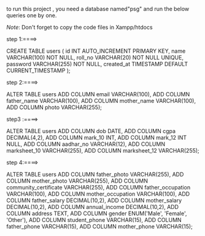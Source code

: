 to run this project , you need a database named"psg" and run the below queries one by one.

*Note*: Don't forget to copy the code files in Xampp/htdocs

step 1:====>

CREATE TABLE users (
    id INT AUTO_INCREMENT PRIMARY KEY,
    name VARCHAR(100) NOT NULL,
    roll_no VARCHAR(20) NOT NULL UNIQUE,
    password VARCHAR(255) NOT NULL,
    created_at TIMESTAMP DEFAULT CURRENT_TIMESTAMP
);

step 2:====>

ALTER TABLE users
ADD COLUMN email VARCHAR(100),
ADD COLUMN father_name VARCHAR(100),
ADD COLUMN mother_name VARCHAR(100),
ADD COLUMN photo VARCHAR(255);


step3 :====>

ALTER TABLE users
ADD COLUMN dob DATE,
ADD COLUMN cgpa DECIMAL(4,2),
ADD COLUMN mark_10 INT,
ADD COLUMN mark_12 INT NULL,
ADD COLUMN aadhar_no VARCHAR(12),
ADD COLUMN marksheet_10 VARCHAR(255),
ADD COLUMN marksheet_12 VARCHAR(255);

step 4:====>

ALTER TABLE users
ADD COLUMN father_photo VARCHAR(255),
ADD COLUMN mother_photo VARCHAR(255),
ADD COLUMN community_certificate VARCHAR(255),
ADD COLUMN father_occupation VARCHAR(100),
ADD COLUMN mother_occupation VARCHAR(100),
ADD COLUMN father_salary DECIMAL(10,2),
ADD COLUMN mother_salary DECIMAL(10,2),
ADD COLUMN annual_income DECIMAL(10,2),
ADD COLUMN address TEXT,
ADD COLUMN gender ENUM('Male', 'Female', 'Other'),
ADD COLUMN student_phone VARCHAR(15),
ADD COLUMN father_phone VARCHAR(15),
ADD COLUMN mother_phone VARCHAR(15);

